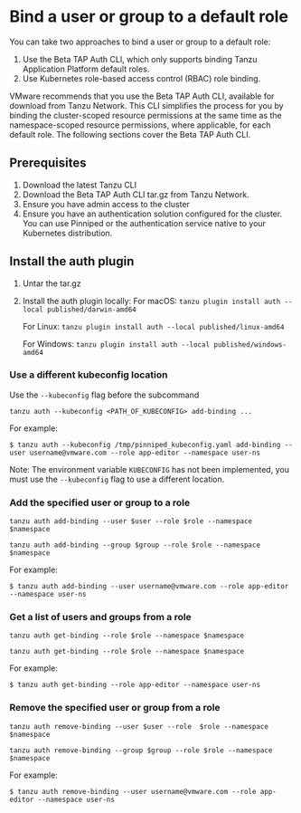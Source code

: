 # Bind a user or group to a default role

You can take two approaches to bind a user or group to a default role:

1. Use the Beta TAP Auth CLI, which only supports binding Tanzu Application Platform default roles.
1. Use Kubernetes role-based access control (RBAC) role binding.

VMware recommends that you use the Beta TAP Auth CLI, available for download from Tanzu Network. This CLI simplifies the process for you by binding the cluster-scoped resource permissions at the same time as the namespace-scoped resource permissions, where applicable, for each default role. The following sections cover the Beta TAP Auth CLI.

## <a id="prereqs"></a>Prerequisites

1. Download the latest Tanzu CLI
1. Download the Beta TAP Auth CLI tar.gz from Tanzu Network.
1. Ensure you have admin access to the cluster
1. Ensure you have an authentication solution configured for the cluster. You can use Pinniped or the authentication service native to your Kubernetes distribution.


## <a id="install"></a>Install the auth plugin

1. Untar the tar.gz
1. Install the auth plugin locally:
	For macOS:
	`tanzu plugin install auth --local published/darwin-amd64`

	For Linux:
	`tanzu plugin install auth --local published/linux-amd64`

	For Windows:
	`tanzu plugin install auth --local published/windows-amd64`

### <a id="use-kubeconfig"></a>Use a different kubeconfig location

Use the `--kubeconfig` flag before the subcommand

```
tanzu auth --kubeconfig <PATH_OF_KUBECONFIG> add-binding ...
```

For example:

```
$ tanzu auth --kubeconfig /tmp/pinniped_kubeconfig.yaml add-binding --user username@vmware.com --role app-editor --namespace user-ns
```

Note: The environment variable `KUBECONFIG` has not been implemented, you must use the `--kubeconfig` flag to use a different location.

### <a id="add-user-group-to-role"></a>Add the specified user or group to a role

```
tanzu auth add-binding --user $user --role $role --namespace $namespace

tanzu auth add-binding --group $group --role $role --namespace $namespace
```

For example:

```
$ tanzu auth add-binding --user username@vmware.com --role app-editor --namespace user-ns
```

### <a id="get-list-users"></a>Get a list of users and groups from a role

```
tanzu auth get-binding --role $role --namespace $namespace

tanzu auth get-binding --role $role --namespace $namespace
```

For example:

```
$ tanzu auth get-binding --role app-editor --namespace user-ns
```

### <a id="remove-binding"></a>Remove the specified user or group from a role

```
tanzu auth remove-binding --user $user --role  $role --namespace $namespace

tanzu auth remove-binding --group $group --role $role --namespace $namespace
```

For example:

```
$ tanzu auth remove-binding --user username@vmware.com --role app-editor --namespace user-ns
```
